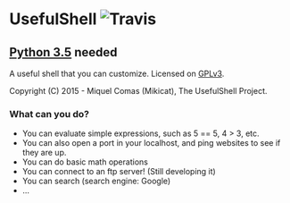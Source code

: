 # UsefulShell  ![Travis](https://travis-ci.org/mikicat/UsefulShell.svg)
## [Python 3.5](https://python.org/downloads/) needed
A useful shell that you can customize.
Licensed on [GPLv3](LICENSE). 

Copyright (C) 2015 - Miquel Comas (Mikicat), The UsefulShell Project.

### What can you do?
* You can evaluate simple expressions, such as 5 == 5, 4 > 3, etc.
* You can also open a port in your localhost, and ping websites to see if they are up.
* You can do basic math operations
* You can connect to an ftp server! (Still developing it)
* You can search (search engine: Google)
* ...
